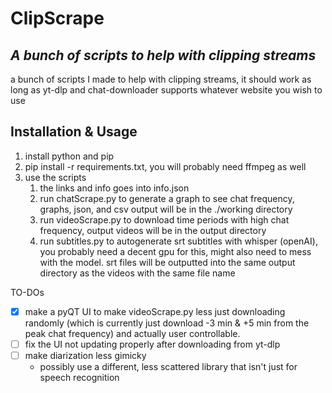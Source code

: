 # ClipScrape
## _A bunch of scripts to help with clipping streams_
a bunch of scripts I made to help with clipping streams, it should work as long as yt-dlp and chat-downloader supports whatever website you wish to use
## Installation & Usage
1. install python and pip
2. pip install -r requirements.txt, you will probably need ffmpeg as well
3. use the scripts
    1. the links and info goes into info.json
    2. run chatScrape.py to generate a graph to see chat frequency, graphs, json, and csv output will be in the ./working directory
    3. run videoScrape.py to download time periods with high chat frequency, output videos will be in the output directory
    4. run subtitles.py to autogenerate srt subtitles with whisper (openAI), you probably need a decent gpu for this, might also need to mess with the model. srt files will be outputted into the same output directory as the videos with the same file name

TO-DOs
- [x] make a pyQT UI to make videoScrape.py less just downloading randomly (which is currently just download -3 min & +5 min from the peak chat frequency) and actually user controllable.
- [ ] fix the UI not updating properly after downloading from yt-dlp
- [ ] make diarization less gimicky
    - possibly use a different, less scattered library that isn't just for speech recognition
